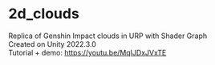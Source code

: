 # 2d_clouds
 Replica of Genshin Impact clouds in URP with Shader Graph  
 Created on Unity 2022.3.0  
Tutorial + demo: https://youtu.be/MqIJDxJVxTE
